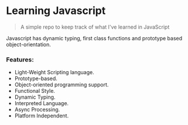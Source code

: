 # Learning Javascript
> A simple repo to keep track of what I've learned in JavaScript

Javascript has dynamic typing, first class functions and prototype based object-orientation. 
### Features:
* Light-Weight Scripting language.
* Prototype-based.
* Object-oriented programming support.
* Functional Style.
* Dynamic Typing.
* Interpreted Language.
* Async Processing.
* Platform Independent.



